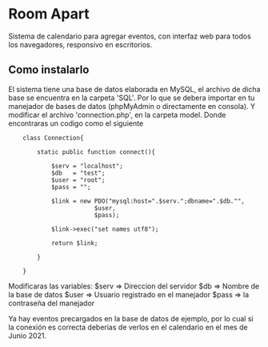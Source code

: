 # Room Apart

Sistema de calendario para agregar eventos, con interfaz web para todos los navegadores, responsivo en escritorios.

## Como instalarlo

El sistema tiene una base de datos elaborada en MySQL, el archivo de dicha base se encuentra en la carpeta 'SQL'.
Por lo que se debera importar en tu manejador de bases de datos (phpMyAdmin o directamente en consola).
Y modificar el archivo 'connection.php', en la carpeta model. Donde encontraras un codigo como el siguiente

```
    class Connection{

        static public function connect(){

            $serv = "localhost";
            $db   = "test";
            $user = "root";
            $pass = "";
    
            $link = new PDO("mysql:host=".$serv.";dbname=".$db."",
                        $user,
                        $pass);
    
            $link->exec("set names utf8");
    
            return $link;
    
        }
    
    }
```

Modificaras las variables:
    $serv => Direccion del servidor
    $db => Nombre de la base de datos
    $user => Usuario registrado en el manejador
    $pass => la contraseña del manejador

Ya hay eventos precargados en la base de datos de ejemplo, por lo cual si la conexión es correcta deberias de verlos en el calendario en el mes de Junio 2021.
